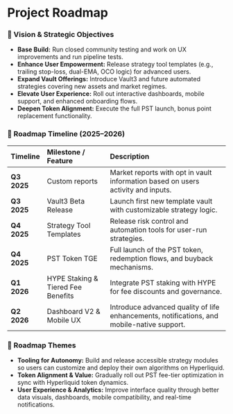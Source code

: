 # Project Roadmap

### 🎯 Vision & Strategic Objectives
- **Base Build:** Run closed community testing and work on UX improvements and run pipeline tests. 
- **Enhance User Empowerment:** Release strategy tool templates (e.g., trailing stop-loss, dual-EMA, OCO logic) for advanced users.
- **Expand Vault Offerings:** Introduce Vault3 and future automated strategies covering new assets and market regimes.
- **Elevate User Experience:** Roll out interactive dashboards, mobile support, and enhanced onboarding flows.
- **Deepen Token Alignment:** Execute the full PST launch, bonus point replacement functionality.

### 📅 Roadmap Timeline (2025–2026)
| Timeline | Milestone / Feature | Description |
| :--- | :--- | :--- |
| **Q3 2025**| Custom reports | Market reports with opt in vault information based on users activity and inputs. |
| **Q3 2025**| Vault3 Beta Release | Launch first new template vault with customizable strategy logic. |
| **Q4 2025**| Strategy Tool Templates| Release risk control and automation tools for user-run strategies. |
| **Q4 2025**| PST Token TGE | Full launch of the PST token, redemption flows, and buyback mechanisms. |
| **Q1 2026**| HYPE Staking & Tiered Fee Benefits | Integrate PST staking with HYPE for fee discounts and governance. |
| **Q2 2026**| Dashboard V2 & Mobile UX| Introduce advanced quality of life enhancements, notifications, and mobile-native support. |

### 🚀 Roadmap Themes
- **Tooling for Autonomy:** Build and release accessible strategy modules so users can customize and deploy their own algorithms on Hyperliquid.
- **Token Alignment & Value:** Gradually roll out PST fee-tier optimization in sync with Hyperliquid token dynamics.
- **User Experience & Analytics:** Improve interface quality through better data visuals, dashboards, mobile compatibility, and real-time notifications.
